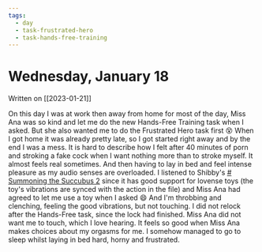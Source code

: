 ```yaml
---
tags:
  - day
  - task-frustrated-hero
  - task-hands-free-training
---
```


# Wednesday, January 18
Written on [[2023-01-21]]

On this day I was at work then away from home for most of the day, Miss Ana was so kind and let me do the new Hands-Free Training task when I asked. But she also wanted me to do the Frustrated Hero task first 😵 When I got home it was already pretty late, so I got started right away and by the end I was a mess. It is hard to describe how I felt after 40 minutes of porn and stroking a fake cock when I want nothing more than to stroke myself. It almost feels real sometimes. And then having to lay in bed and feel intense pleasure as my audio senses are overloaded. I listened to Shibby's [# Summoning the Succubus 2](https://shibbydex.com/file/93c8509d-d343-4d38-acfb-a864124b68f6) since it has good support for lovense toys (the toy's vibrations are synced with the action in the file) and Miss Ana had agreed to let me use a toy when I asked 😄 And I'm throbbing and clenching, feeling the good vibrations, but not touching. I did not relock after the Hands-Free task, since the lock had finished. Miss Ana did not want me to touch, which I love hearing. It feels so good when Miss Ana makes choices about my orgasms for me. I somehow managed to go to sleep whilst laying in bed hard, horny and frustrated.